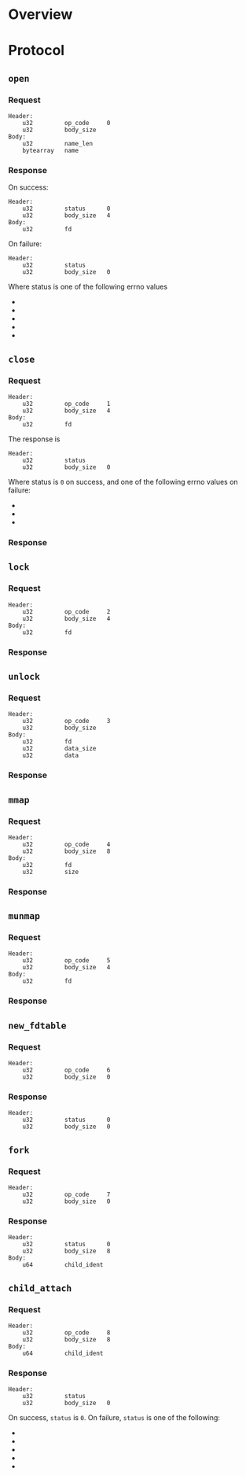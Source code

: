 Overview
========


Protocol
========


`open`
------

### Request

```
Header:
    u32         op_code     0
    u32         body_size
Body:
    u32         name_len
    bytearray   name
```

### Response

On success:

```
Header:
    u32         status      0
    u32         body_size   4
Body:
    u32         fd
```

On failure:

```
Header:
    u32         status      
    u32         body_size   0
```

Where status is one of the following errno values

- 
-
-
-
-


`close`
-------

### Request

```
Header:
    u32         op_code     1
    u32         body_size   4
Body:
    u32         fd
```

The response is

```
Header:
    u32         status      
    u32         body_size   0
```

Where status is `0` on success, and one of the following errno values
on failure:

-
-
-


### Response


`lock`
------

### Request

```
Header:
    u32         op_code     2
    u32         body_size   4
Body:
    u32         fd
```

### Response


`unlock`
--------

### Request

```
Header:
    u32         op_code     3
    u32         body_size   
Body:
    u32         fd
    u32         data_size
    u32         data
```

### Response


`mmap`
------

### Request

```
Header:
    u32         op_code     4
    u32         body_size   8
Body:
    u32         fd
    u32         size
```

### Response


`munmap`
--------

### Request

```
Header:
    u32         op_code     5
    u32         body_size   4
Body:
    u32         fd
```

### Response


`new_fdtable`
-------------

### Request

```
Header:
    u32         op_code     6
    u32         body_size   0
```

### Response


```
Header:
    u32         status      0
    u32         body_size   0
```


`fork`
------

### Request

```
Header:
    u32         op_code     7
    u32         body_size   0
```

### Response

```
Header:
    u32         status      0
    u32         body_size   8
Body:
    u64         child_ident
```


`child_attach`
--------------

### Request

```
Header:
    u32         op_code     8
    u32         body_size   8
Body:
    u64         child_ident
```

### Response

```
Header:
    u32         status      
    u32         body_size   0
```

On success, `status` is `0`.  On failure, `status` is one of the following:

-
-
-
-
-


